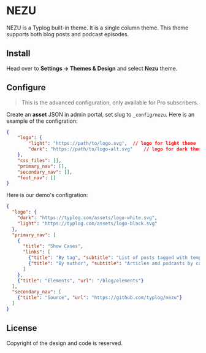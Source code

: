 # NEZU

NEZU is a Typlog built-in theme. It is a single column theme. This theme supports
both blog posts and podcast episodes.

## Install

Head over to **Settings → Themes & Design** and select **Nezu** theme.

## Configure

> This is the advanced configuration, only available for Pro subscribers.

Create an **asset** JSON in admin portal, set slug to `_config/nezu`. Here is an example of the configration:

```json
{
    "logo": {
        "light": "https://path/to/logo.svg",  // logo for light theme
        "dark": "https://path/to/logo-alt.svg"    // logo for dark theme
    },
    "css_files": [],
    "primary_nav": [],
    "secondary_nav": [],
    "foot_nav": []
}
```

Here is our demo's configration:

```json
{
  "logo": {
    "dark": "https://typlog.com/assets/logo-white.svg",
    "light": "https://typlog.com/assets/logo-black.svg"
  },
  "primary_nav": [
    {
      "title": "Show Cases",
      "links": [
        {"title": "By tag", "subtitle": "List of posts tagged with template", "url": "/topic/template/"},
        {"title": "By author", "subtitle": "Articles and podcasts by cat", "url": "/by/cat/"}
      ]
    },
    {"title": "Elements", "url": "/blog/elements"}
  ],
  "secondary_nav": [
    {"title": "Source", "url": "https://github.com/typlog/nezu"}
  ]
}
```

## License

Copyright of the design and code is reserved.
